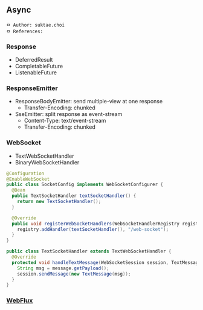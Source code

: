 ## Async

```
ㅁ Author: suktae.choi
ㅁ References:
```

### Response

- DeferredResult
- CompletableFuture
- ListenableFuture

### ResponseEmitter

- ResponseBodyEmitter: send multiple-view at one response
  - Transfer-Encoding: chunked
- SseEmitter: split response as event-stream
  - Content-Type: text/event-stream
  - Transfer-Encoding: chunked

### WebSocket

- TextWebSocketHandler
- BinaryWebSocketHandler

```java
@Configuration
@EnableWebSocket
public class SocketConfig implements WebSocketConfigurer {
  @Bean
  public TextSocketHandler textSocketHandler() {
    return new TextSocketHandler();
  }

  @Override
  public void registerWebSocketHandlers(WebSocketHandlerRegistry registry) {
    registry.addHandler(textSocketHandler(), "/web-socket");
  }
}
```

```java
public class TextSocketHandler extends TextWebSocketHandler {
  @Override
  protected void handleTextMessage(WebSocketSession session, TextMessage message) throws Exception {
    String msg = message.getPayload();
    session.sendMessage(new TextMessage(msg));
  }
}
```

### [WebFlux](../../reactive-stream)

